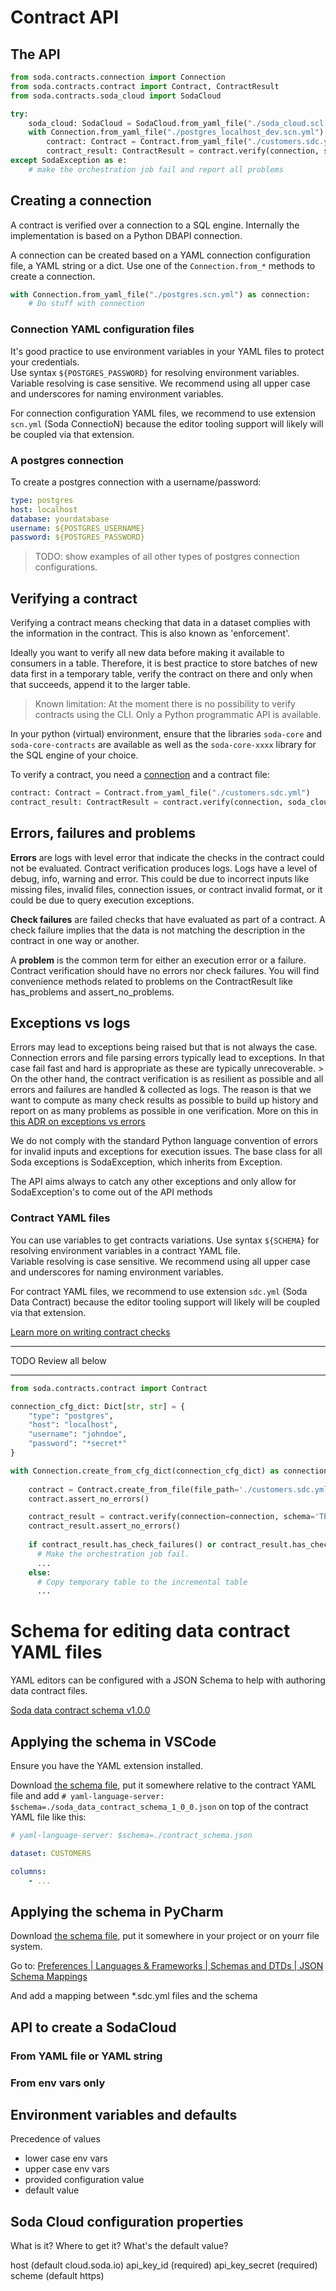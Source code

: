# Contract API

## The API

```python
from soda.contracts.connection import Connection
from soda.contracts.contract import Contract, ContractResult
from soda.contracts.soda_cloud import SodaCloud

try:
    soda_cloud: SodaCloud = SodaCloud.from_yaml_file("./soda_cloud.scl.yml")
    with Connection.from_yaml_file("./postgres_localhost_dev.scn.yml") as connection:
        contract: Contract = Contract.from_yaml_file("./customers.sdc.yml")
        contract_result: ContractResult = contract.verify(connection, soda_cloud)
except SodaException as e:
    # make the orchestration job fail and report all problems
```

## Creating a connection

A contract is verified over a connection to a SQL engine. Internally the implementation is based on 
a Python DBAPI connection.  

A connection can be created based on a YAML connection configuration file, a YAML string or a dict. 
Use one of the `Connection.from_*` methods to create a connection.

```python
with Connection.from_yaml_file("./postgres.scn.yml") as connection:
    # Do stuff with connection
```

### Connection YAML configuration files

It's good practice to use environment variables in your YAML files to protect your credentials.  
Use syntax `${POSTGRES_PASSWORD}` for resolving environment variables.  Variable resolving is 
case sensitive. We recommend using all upper case and underscores for naming environment variables. 

For connection configuration YAML files, we recommend to use extension `scn.yml` (Soda ConnectioN) because 
the editor tooling support will likely will be coupled via that extension. 

### A postgres connection

To create a postgres connection with a username/password:
```yaml
type: postgres
host: localhost
database: yourdatabase
username: ${POSTGRES_USERNAME}
password: ${POSTGRES_PASSWORD}
```

> TODO: show examples of all other types of postgres connection configurations.

## Verifying a contract

Verifying a contract means checking that data in a dataset complies with the information in the contract. This is 
also known as 'enforcement'.

Ideally you want to verify all new data before making it available to consumers in a table.  Therefore, it is best 
practice to store batches of new data first in a temporary table, verify the contract on there and only when that 
succeeds, append it to the larger table.

> Known limitation: At the moment there is no possibility to verify contracts using the CLI. Only a
> Python programmatic API is available.

In your python (virtual) environment, ensure that the libraries `soda-core` and `soda-core-contracts` are available
as well as the `soda-core-xxxx` library for the SQL engine of your choice.

To verify a contract, you need a [connection](#creating-a-connection) and a contract file:

```python
contract: Contract = Contract.from_yaml_file("./customers.sdc.yml")
contract_result: ContractResult = contract.verify(connection, soda_cloud)
```

## Errors, failures and problems

**Errors** are logs with level error that indicate the checks in the contract could not be evaluated. Contract verification 
produces logs. Logs have a level of debug, info, warning and error. This could be due to incorrect inputs like missing files, 
invalid files, connection issues, or contract invalid format, or it could be due to query execution exceptions. 

**Check failures** are failed checks that have evaluated as part of a contract. A check failure implies that the data is 
not matching the description in the contract in one way or another.

A **problem** is the common term for either an execution error or a failure.  Contract verification should have no errors nor 
check failures. You will find convenience methods related to problems on the ContractResult like has_problems and 
assert_no_problems.

## Exceptions vs logs

Errors may lead to exceptions being raised but that is not always the 
case. Connection errors and file parsing errors typically lead to exceptions. In that case fail fast and hard is appropriate as 
these are typically unrecoverable. > On the other hand, the contract verification is as resilient as possible and all errors and 
failures are handled & collected as logs. The reason is that we want to compute as many check results as possible to build up 
history and report on as many problems as possible in one verification.  More on this in 
[this ADR on exceptions vs errors](../adr/03_exceptions_vs_error_logs) 

We do not comply with the standard Python language convention of errors for invalid inputs and exceptions 
for execution issues. The base class for all Soda exceptions is SodaException, which inherits from Exception. 

The API aims always to catch any other exceptions and only allow for SodaException's to come out of the 
API methods

### Contract YAML files

You can use variables to get contracts variations. Use syntax `${SCHEMA}` for resolving environment variables in a contract YAML file.  
Variable resolving is case sensitive. We recommend using all upper case and underscores for naming environment variables. 

For contract YAML files, we recommend to use extension `sdc.yml` (Soda Data Contract) because 
the editor tooling support will likely will be coupled via that extension.

[Learn more on writing contract checks](./writing_a_contract.md)







----
TODO Review all below

----



```python
from soda.contracts.contract import Contract

connection_cfg_dict: Dict[str, str] = {
    "type": "postgres",
    "host": "localhost", 
    "username": "johndoe",
    "password": "*secret*"
}

with Connection.create_from_cfg_dict(connection_cfg_dict) as connection:
    
    contract = Contract.create_from_file(file_path='./customers.sdc.yml')
    contract.assert_no_errors()

    contract_result = contract.verify(connection=connection, schema='TEST')
    contract_result.assert_no_errors()
    
    if contract_result.has_check_failures() or contract_result.has_check_warnings():
      # Make the orchestration job fail.
      ...
    else:
      # Copy temporary table to the incremental table
      ...
```


# Schema for editing data contract YAML files

YAML editors can be configured with a JSON Schema to help with authoring data contract files.

[Soda data contract schema v1.0.0](./soda/contracts/soda_data_contract_schema_1_0_0.json)

## Applying the schema in VSCode

Ensure you have the YAML extension installed.

Download [the schema file](./soda/contracts/soda_data_contract_schema_1_0_0.json), put it somewhere relative to the contract YAML file and 
add `# yaml-language-server: $schema=./soda_data_contract_schema_1_0_0.json` on top of the contract YAML file like this: 

```yaml
# yaml-language-server: $schema=./contract_schema.json

dataset: CUSTOMERS

columns: 
    - ...
```

## Applying the schema in PyCharm

Download [the schema file](./soda/contracts/soda_data_contract_schema_1_0_0.json), put it somewhere in your project or on yourr file system. 

Go to: [Preferences | Languages & Frameworks | Schemas and DTDs | JSON Schema Mappings](jetbrains://Python/settings?name=Languages+%26+Frameworks--Schemas+and+DTDs--JSON+Schema+Mappings)

And add a mapping between *.sdc.yml files and the schema 

## API to create a SodaCloud




### From YAML file or YAML string

### From env vars only

## Environment variables and defaults

Precedence of values 
* lower case env vars
* upper case env vars
* provided configuration value
* default value

## Soda Cloud configuration properties

What is it?  Where to get it?  What's the default value?

host (default cloud.soda.io)
api_key_id (required)
api_key_secret (required)
scheme (default https)
